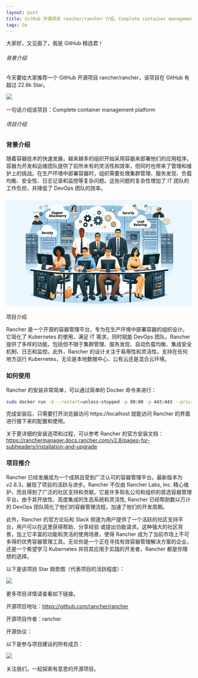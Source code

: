 ```yaml
---
layout: post
title: GitHub 开源项目 rancher/rancher 介绍，Complete container management platform
tags: Go
---
```


大家好，又见面了，我是 GitHub 精选君！

###### 背景介绍

今天要给大家推荐一个 GitHub 开源项目 rancher/rancher，该项目在 GitHub 有超过 22.6k Star。

![](https://stats.deeptrain.net/repo/rancher/rancher/?theme=light)

一句话介绍该项目：Complete container management platform





###### 项目介绍

### 背景介绍

随着容器技术的快速发展，越来越多的组织开始采用容器来部署他们的应用程序。容器为开发和运维团队提供了前所未有的灵活性和效率，但同时也带来了管理和维护上的挑战。在生产环境中部署容器时，组织需要处理集群管理、服务发现、负载均衡、安全性、日志记录和监控等复杂问题。这些问题的复杂性增加了 IT 团队的工作负担，并降低了 DevOps 团队的效率。

### 

![](https://raw.githubusercontent.com/ZhuPeng/pic/master/mac/compress_tmp-ae71a0e5df1e844cbff33ab456854ed6.png)

项目介绍

Rancher 是一个开源的容器管理平台，专为在生产环境中部署容器的组织设计。它简化了 Kubernetes 的使用，满足 IT 需求，同时赋能 DevOps 团队。Rancher 提供了多样的功能，包括但不限于集群管理、服务发现、自动负载均衡、集成安全机制、日志和监控。此外，Rancher 的设计关注于易用性和灵活性，支持在任何地方运行 Kubernetes，无论是本地数据中心、公有云还是混合云环境。

### 如何使用

Rancher 的安装非常简单，可以通过简单的 Docker 命令来进行：

```bash
sudo docker run -d --restart=unless-stopped -p 80:80 -p 443:443 --privileged rancher/rancher
```

完成安装后，只需要打开浏览器访问 https://localhost 就能访问 Rancher 的界面进行接下来的配置和使用。

关于更详细的安装选项和过程，可以参考 Rancher 的官方安装文档：https://ranchermanager.docs.rancher.com/v2.8/pages-for-subheaders/installation-and-upgrade

### 项目推介

Rancher 已经发展成为一个成熟且受到广泛认可的容器管理平台。最新版本为 v2.8.3，展现了项目的活跃与进步。Rancher 不仅由 Rancher Labs, Inc. 精心维护，而且得到了广泛的社区支持和贡献。它是许多知名公司和组织的首选容器管理平台。由于其开放性、高度集成的生态系统和灵活性, Rancher 已经帮助数以万计的 DevOps 团队简化了他们的容器管理流程，加速了他们的开发周期。

此外，Rancher 的官方论坛和 Slack 频道为用户提供了一个活跃的社区支持平台，用户可以在这里获得帮助、分享经验 或提出功能请求。这种强大的社区背景，加上它丰富的功能和灵活的使用场景，使得 Rancher 成为了当前市场上不可多得的优秀容器管理工具。无论你是一个正在寻找有效容器管理解决方案的企业，还是一个希望学习 Kubernetes 并将其应用于实践的开发者，Rancher 都是你理想的选择。

以下是该项目 Star 趋势图（代表项目的活跃程度）：

![](https://api.star-history.com/svg?repos=rancher/rancher&type=Timeline)

更多项目详情请查看如下链接。

开源项目地址：https://github.com/rancher/rancher 

开源项目作者：rancher

开源协议：

以下是参与项目建设的所有成员：

![](https://contrib.rocks/image?repo=rancher/rancher)

关注我们，一起探索有意思的开源项目。

